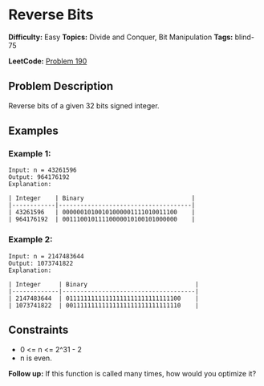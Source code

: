 # Reverse Bits

**Difficulty:** Easy
**Topics:** Divide and Conquer, Bit Manipulation
**Tags:** blind-75

**LeetCode:** [Problem 190](https://leetcode.com/problems/reverse-bits/description/)

## Problem Description

Reverse bits of a given 32 bits signed integer.

## Examples

### Example 1:

```
Input: n = 43261596
Output: 964176192
Explanation:

| Integer    | Binary                              |
|------------|-------------------------------------|
| 43261596   | 00000010100101000001111010011100    |
| 964176192  | 00111001011110000010100101000000    |
```

### Example 2:

```
Input: n = 2147483644
Output: 1073741822
Explanation:

| Integer     | Binary                              |
|-------------|-------------------------------------|
| 2147483644  | 01111111111111111111111111111100    |
| 1073741822  | 00111111111111111111111111111110    |
```

## Constraints

- 0 <= n <= 2^31 - 2
- n is even.

**Follow up:** If this function is called many times, how would you optimize it?
